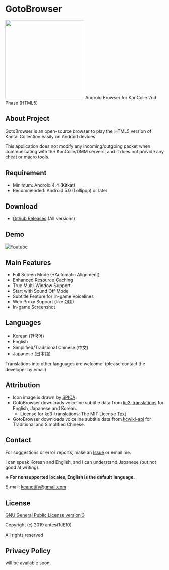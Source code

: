 # GotoBrowser
<img src="https://i.ibb.co/SKHWSwS/gotobrowser-icon.png" width=250/>
Android Browser for KanColle 2nd Phase (HTML5)

About Project
-------
GotoBrowser is an open-source browser to play the HTML5 version of Kantai Collection easily on Android devices.

This application does not modify any incoming/outgoing packet when communicating with the KanColle/DMM servers, and it does not provide any cheat or macro tools.

Requirement
-------
- Minimum: Android 4.4 (Kitkat)
- Recommended: Android 5.0 (Lollipop) or later

Download
-------
- [Github Releases](https://github.com/antest1/GotoBrowser/releases) (All versions)

Demo
-------
[![Youtube](https://img.youtube.com/vi/aSRbu9DH6uc/0.jpg)](https://www.youtube.com/watch?v=aSRbu9DH6uc)

Main Features
-------
- Full Screen Mode (+Automatic Alignment)
- Enhanced Resource Caching
- True Multi-Window Support
- Start with Sound Off Mode
- Subtitle Feature for in-game Voicelines
- Web Proxy Support (like [OOI](http://ooi.moe/))
- In-game Screenshot

Languages
-------
- Korean (한국어)
- English
- Simplified/Traditional Chinese (中文)
- Japanese (日本語)

Translations into other languages are welcome. (please contact the developer by email) 

Attribution
-------
- Icon image is drawn by [SPICA](https://www.pixiv.net/member.php?id=9209813).
- GotoBrowser downloads voiceline subtitle data from [kc3-translations](https://github.com/KC3Kai/kc3-translations) for English, Japanese and Korean.
  - License for kc3-translations: The MIT License [Text](https://github.com/KC3Kai/kc3-translations/blob/master/LICENSE)
- GotoBrowser downloads voiceline subtitle data from [kcwiki-api](https://github.com/kcwikizh/kcwiki-api) for Traditional and Simplified Chinese.

Contact
-------
For suggestions or error reports, make an [Issue](https://github.com/antest1/GotoBrowser/issues) or email me.  

I can speak Korean and English, and I can understand Japanese (but not good at writing).  

**※ For nonsupported locales, English is the default language.**

E-mail: kcanotify@gmail.com

License
-------
[GNU General Public License version 3](http://www.gnu.org/licenses/gpl.txt)

Copyright (c) 2019 antest1(IE10)

All rights reserved


Privacy Policy
-------
will be available soon.
